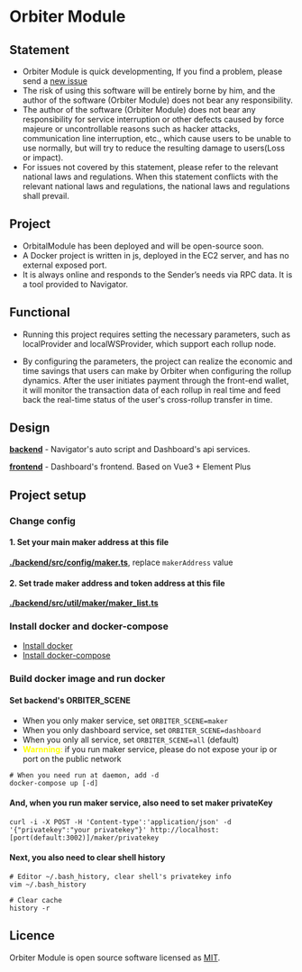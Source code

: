 # Orbiter Module

## Statement
- Orbiter Module is quick developmenting, If you find a problem, please send a [new issue](https://github.com/OrbiterCross/OrbitalModule/issues/new)
- The risk of using this software will be entirely borne by him, and the author of the software (Orbiter Module) does not bear any responsibility.
- The author of the software (Orbiter Module) does not bear any responsibility for service interruption or other defects caused by force majeure or uncontrollable reasons such as hacker attacks, communication line interruption, etc., which cause users to be unable to use normally, but will try to reduce the resulting damage to users(Loss or impact).
- For issues not covered by this statement, please refer to the relevant national laws and regulations. When this statement conflicts with the relevant national laws and regulations, the national laws and regulations shall prevail.


## Project

- OrbitalModule has been deployed and will be open-source soon.
- A Docker project is written in js, deployed in the EC2 server, and has no external exposed port.
- It is always online and responds to the Sender’s needs via RPC data. It is a tool provided to Navigator.

## Functional

- Running this project requires setting the necessary parameters, such as localProvider and localWSProvider, which support each rollup node.

- By configuring the parameters, the project can realize the economic and time savings that users can make by Orbiter when configuring the rollup dynamics. After the user initiates payment through the front-end wallet, it will monitor the transaction data of each rollup in real time and feed back the real-time status of the user's cross-rollup transfer in time.

## Design

**[backend](./backend)** - Navigator's auto script and Dashboard's api services.

**[frontend](./frontend)** - Dashboard's frontend. Based on Vue3 + Element Plus

## Project setup

### Change config

#### 1. Set your main maker address at this file

**[./backend/src/config/maker.ts](./backend/src/config/maker.ts)**, replace `makerAddress` value

#### 2. Set trade maker address and token address at this file

**[./backend/src/util/maker/maker_list.ts](./backend/src/util/maker/maker_list.ts)**

### Install docker and docker-compose

- [Install docker](https://docs.docker.com/get-docker/)
- [Install docker-compose](https://docs.docker.com/compose/install/)

### Build docker image and run docker

#### Set backend's ORBITER_SCENE

- When you only maker service, set `ORBITER_SCENE=maker`
- When you only dashboard service, set `ORBITER_SCENE=dashboard`
- When you only all service, set `ORBITER_SCENE=all` (default)
- <strong style="color: yellow">Warnning: </strong>if you run maker service, please do not expose your ip or port on the public network

```
# When you need run at daemon, add -d
docker-compose up [-d]
```

#### And, when you run maker service, also need to set maker privateKey

```
curl -i -X POST -H 'Content-type':'application/json' -d '{"privatekey":"your privatekey"}' http://localhost:[port(default:3002)]/maker/privatekey
```

#### Next, you also need to clear shell history

```
# Editor ~/.bash_history, clear shell's privatekey info
vim ~/.bash_history

# Clear cache
history -r
```

## Licence

Orbiter Module is open source software licensed as
[MIT](./LICENSE).
